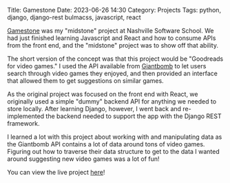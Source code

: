 Title: Gamestone
Date: 2023-06-26 14:30
Category: Projects
Tags: python, django, django-rest bulmacss, javascript, react


[Gamestone](https://github.com/RileyMathews/gamestone) was my "midstone" project at Nashville Software School. We had just finished learning Javascript and React and how to consume APIs from the front end, and the "midstone" project was to show off that ability.

The short version of the concept was that this project would be "Goodreads for video games." I used the API available from [Giantbomb](https://giantbomb.com) to let users search through video games they enjoyed, and then provided an interface that allowed them to get suggestions on similar games.

As the original project was focused on the front end with React, we originally used a simple "dummy" backend API for anything we needed to store locally. After learning Django, however, I went back and re-implemented the backend needed to support the app with the Django REST framework.

I learned a lot with this project about working with and manipulating data as the Giantbomb API contains a lot of data around tons of video games. Figuring out how to traverse their data structure to get to the data I wanted around suggesting new video games was a lot of fun!

You can view the live project [here](https://gamestone.fly.dev)!
